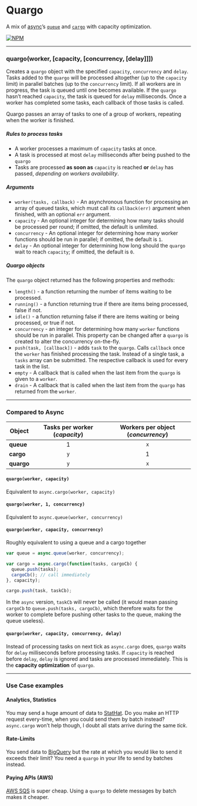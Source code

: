 # Quargo

A mix of [async](https://github.com/caolan/async)’s [`queue`](https://github.com/caolan/async#queue) and [`cargo`](https://github.com/caolan/async#cargo) with capacity optimization.

[![NPM](https://nodei.co/npm/quargo.png)](https://nodei.co/npm/quargo/)

---

### quargo(worker, [capacity, [concurrency, [delay]]])

Creates a `quargo` object with the specified `capacity`, `concurrency` and `delay`. Tasks added to the `quargo` will be processed altogether (up to the `capacity` limit) in parallel batches (up to the `concurrency` limit). If all workers are in progress, the task is queued until one becomes available. If the `quargo` hasn’t reached `capacity`, the task is queued for `delay` milliseconds. Once a worker has completed some tasks, each callback of those tasks is called.

Quargo passes an array of tasks to one of a group of workers, repeating when the worker is finished.

##### Rules to process tasks

- A worker processes a maximum of `capacity` tasks at once.
- A task is processed at most `delay` milliseconds after being pushed to the `quargo`
- Tasks are processed __as soon as__ `capacity` is reached __or__ `delay` has passed, _depending on workers availability_.

##### Arguments

- `worker(tasks, callback)` - An asynchronous function for processing an array of queued tasks, which must call its `callback(err)` argument when finished, with an optional `err` argument.
- `capacity` - An optional integer for determining how many tasks should be processed per round; if omitted, the default is unlimited.
- `concurrency` - An optional integer for determining how many worker functions should be run in parallel; if omitted, the default is `1`.
- `delay` - An optional integer for determining how long should the `quargo` wait to reach `capacity`; if omitted, the default is `0`.

##### Quargo objects

The `quargo` object returned has the following properties and methods:

- `length()` - a function returning the number of items waiting to be processed.
- `running()` - a function returning true if there are items being processed, false if not.
- `idle()` - a function returning false if there are items waiting or being processed, or true if not.
- `concurrency` - an integer for determining how many `worker` functions should be run in parallel. This property can be changed after a `quargo` is created to alter the concurrency on-the-fly.
- `push(task, [callback])` - adds `task` to the `quargo`. Calls `callback` once the `worker` has finished processing the task. Instead of a single task, a `tasks` array can be submitted. The respective callback is used for every task in the list.
- `empty` - A callback that is called when the last item from the `quargo` is given to a `worker`.
- `drain` - A callback that is called when the last item from the `quargo` has returned from the `worker`.

---

### Compared to Async

Object | Tasks per worker (_capacity_) | Workers per object (_concurrency_)
---|:---:|:---:
__queue__|1|`x`
__cargo__|`y`|1
__quargo__|`y`|`x`

#### `quargo(worker, capacity)`

Equivalent to `async.cargo(worker, capacity)`

#### `quargo(worker, 1, concurrency)`

Equivalent to `async.queue(worker, concurrency)`

#### `quargo(worker, capacity, concurrency)`

Roughly equivalent to using a queue and a cargo together
```js
var queue = async.queue(worker, concurrency);

var cargo = async.cargo(function(tasks, cargoCb) {
  queue.push(tasks);
  cargoCb(); // call immediately
}, capacity);

cargo.push(task, taskCb);
```

In the `async` version, `taskCb` will never be called (it would mean passing `cargoCb` to `queue.push(tasks, cargoCb)`, which therefore waits for the worker to complete before pushing other tasks to the queue, making the queue useless).

#### `quargo(worker, capacity, concurrency, delay)`

Instead of processing tasks on next tick as `async.cargo` does, `quargo` waits for `delay` milliseconds before processing tasks.
If `capacity` is reached before `delay`, `delay` is ignored and tasks are processed immediately. This is the __capacity optimization__ of `quargo`.

---

### Use Case examples

#### Analytics, Statistics
You may send a huge amount of data to [StatHat](https://www.stathat.com). Do you make an HTTP request every-time, when you could send them by batch instead? `async.cargo` won’t help though, I doubt all stats arrive during the same _tick_.

#### Rate-Limits
You send data to [BigQuery](https://developers.google.com/bigquery/) but the rate at which you would like to send it exceeds their limit? You need a `quargo` in your life to send by batches instead.

#### Paying APIs (AWS)
[AWS SQS](http://aws.amazon.com/sqs/) is super cheap. Using a `quargo` to delete messages by batch makes it cheaper.
